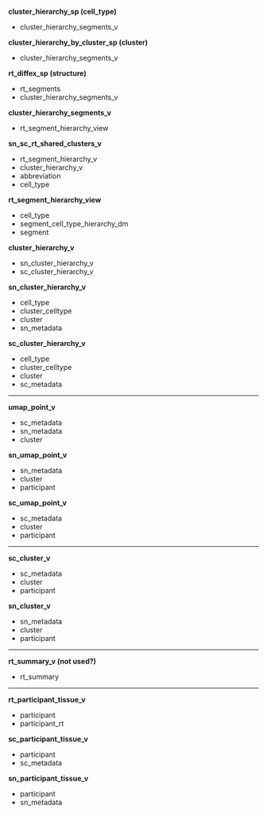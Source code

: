 **cluster_hierarchy_sp (cell_type)**
 - cluster_hierarchy_segments_v

**cluster_hierarchy_by_cluster_sp (cluster)**
 - cluster_hierarchy_segments_v
 
**rt_diffex_sp (structure)**
 - rt_segments
 - cluster_hierarchy_segments_v

**cluster_hierarchy_segments_v**
 - rt_segment_hierarchy_view
 
**sn_sc_rt_shared_clusters_v**
 - rt_segment_hierarchy_v
 - cluster_hierarchy_v
 - abbreviation
 - cell_type 
 
**rt_segment_hierarchy_view**
 - cell_type
 - segment_cell_type_hierarchy_dm
 - segment 

**cluster_hierarchy_v**
 - sn_cluster_hierarchy_v
 - sc_cluster_hierarchy_v
 
**sn_cluster_hierarchy_v**
 - cell_type
 - cluster_celltype
 - cluster
 - sn_metadata
 
**sc_cluster_hierarchy_v**
 - cell_type
 - cluster_celltype
 - cluster
 - sc_metadata
 
---

**umap_point_v**
 - sc_metadata
 - sn_metadata
 - cluster
 
**sn_umap_point_v**
 - sn_metadata
 - cluster
 - participant
 
**sc_umap_point_v**
 - sc_metadata
 - cluster
 - participant
 
---

**sc_cluster_v**
 - sc_metadata
 - cluster
 - participant
 
**sn_cluster_v**
 - sn_metadata
 - cluster
 - participant
 
---

**rt_summary_v (not used?)**
 - rt_summary

---

**rt_participant_tissue_v**
 - participant
 - participant_rt
 
**sc_participant_tissue_v**
 - participant
 - sc_metadata

**sn_participant_tissue_v**
 - participant
 - sn_metadata

 
